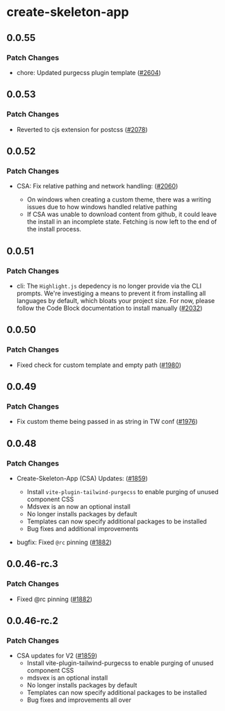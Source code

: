 # create-skeleton-app

## 0.0.55

### Patch Changes

- chore: Updated purgecss plugin template ([#2604](https://github.com/skeletonlabs/skeleton/pull/2604))

## 0.0.53

### Patch Changes

- Reverted to cjs extension for postcss ([#2078](https://github.com/skeletonlabs/skeleton/pull/2078))

## 0.0.52

### Patch Changes

- CSA: Fix relative pathing and network handling: ([#2060](https://github.com/skeletonlabs/skeleton/pull/2060))

  - On windows when creating a custom theme, there was a writing issues due to how windows handled relative pathing
  - If CSA was unable to download content from github, it could leave the install in an incomplete state. Fetching is now left to the end of the install process.

## 0.0.51

### Patch Changes

- cli: The `Highlight.js` depedency is no longer provide via the CLI prompts. We're investiging a means to prevent it from installing all languages by default, which bloats your project size. For now, please follow the Code Block documentation to install manually ([#2032](https://github.com/skeletonlabs/skeleton/pull/2032))

## 0.0.50

### Patch Changes

- Fixed check for custom template and empty path ([#1980](https://github.com/skeletonlabs/skeleton/pull/1980))

## 0.0.49

### Patch Changes

- Fix custom theme being passed in as string in TW conf ([#1976](https://github.com/skeletonlabs/skeleton/pull/1976))

## 0.0.48

### Patch Changes

- Create-Skeleton-App (CSA) Updates: ([#1859](https://github.com/skeletonlabs/skeleton/pull/1859))

  - Install `vite-plugin-tailwind-purgecss` to enable purging of unused component CSS
  - Mdsvex is an now an optional install
  - No longer installs packages by default
  - Templates can now specify additional packages to be installed
  - Bug fixes and additional improvements

- bugfix: Fixed `@rc` pinning ([#1882](https://github.com/skeletonlabs/skeleton/pull/1882))

## 0.0.46-rc.3

### Patch Changes

- Fixed @rc pinning ([#1882](https://github.com/skeletonlabs/skeleton/pull/1882))

## 0.0.46-rc.2

### Patch Changes

- CSA updates for V2 ([#1859](https://github.com/skeletonlabs/skeleton/pull/1859))
  - Install vite-plugin-tailwind-purgecss to enable purging of unused component CSS
  - mdsvex is an optional install
  - No longer installs packages by default
  - Templates can now specify additional packages to be installed
  - Bug fixes and improvements all over

